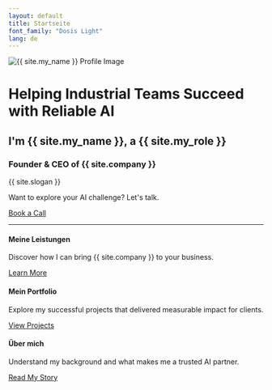 ```yaml
---
layout: default
title: Startseite
font_family: "Dosis Light"
lang: de
---
```


<div class="container_center">
  <img src="{{ site.profile_image }}" alt="{{ site.my_name }} Profile Image" class="logo" />

  <h1>Helping Industrial Teams Succeed with Reliable AI</h1>
  <h2>I'm {{ site.my_name }}, a {{ site.my_role }}</h2>
  <h3>Founder & CEO of {{ site.company }}</h3>

  <div class="slogan">{{ site.slogan }}</div>

  <p>Want to explore your AI challenge? Let's talk.</p>
  <a href="{{ site.meeting_link }}" target="_blank" class="book-call-btn">Book a Call</a>

</div>
<hr />

<div class="highlights">
  <div>
    <i class="fa fa-star fa-spin fa-3x"></i>
    <h4>Meine Leistungen</h4>
    <p>Discover how I can bring {{ site.company }} to your business.</p>
    <a href="{{ site.url_root }}/en/services">Learn More</a>
  </div>
  <div>
    <i class="fa fa-trophy fa-4x"></i>
    <h4>Mein Portfolio</h4>
    <p>Explore my successful projects that delivered measurable impact for clients.</p>
    <a href="{{ site.url_root }}/en/portfolio">View Projects</a>
  </div>
  <div>
    <i class="fa fa-user fa-3x"></i>
    <h4>Über mich</h4>
    <p>Understand my background and what makes me a trusted AI partner.</p>
    <a href="{{ site.url_root }}/en/about">Read My Story</a>
  </div>
</div>
